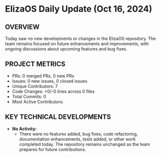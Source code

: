 # ElizaOS Daily Update (Oct 16, 2024)

## OVERVIEW 
Today saw no new developments or changes in the ElizaOS repository. The team remains focused on future enhancements and improvements, with ongoing discussions about upcoming features and bug fixes.

## PROJECT METRICS
- PRs: 0 merged PRs, 0 new PRs
- Issues: 0 new issues, 0 closed issues
- Unique Contributors: 7
- Code Changes: +0/-0 lines across 0 files
- Total Commits: 0
- Most Active Contributors: 

## KEY TECHNICAL DEVELOPMENTS
- **No Activity:** 
  - There were no features added, bug fixes, code refactoring, documentation enhancements, tests added, or other work completed today. The repository remains unchanged as the team prepares for future contributions.